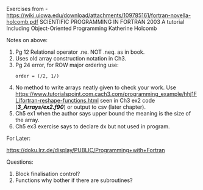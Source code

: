 Exercises from - https://wiki.uiowa.edu/download/attachments/109785161/fortran-novella-holcomb.pdf
SCIENTIFIC PROGRAMMING IN FORTRAN 2003
A tutorial Including Object-Oriented Programming
Katherine Holcomb

Notes on above:

1. Pg 12 Relational operator .ne. NOT .neq. as in book.
2. Uses old array construction notation in Ch3.
3. Pg 24 error, for ROW major ordering use:
   ````
   order = (/2, 1/)
   ````
4. No method to write arrays neatly given to check your work. Use https://www.tutorialspoint.com.cach3.com/programming_example/hhj1FL/fortran-reshape-functions.html seen in Ch3 ex2 code (***3_Arrays/ex2.f90***) or output to csv (later chapter).
5. Ch5 ex1 when the author says upper bound the meaning is the size of the array.
6. Ch5 ex3 exercise says to declare dx but not used in program.

For Later:

https://doku.lrz.de/display/PUBLIC/Programming+with+Fortran

Questions:

1. Block finalisation control?
2. Functions why bother if there are subroutines?